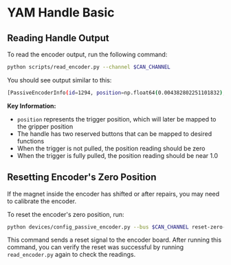 # YAM Handle Basic

## Reading Handle Output

To read the encoder output, run the following command:

```bash
python scripts/read_encoder.py --channel $CAN_CHANNEL
```

You should see output similar to this:

```bash
[PassiveEncoderInfo(id=1294, position=np.float64(0.004382802251101832), velocity=0.0, io_inputs=[0, 0])]
```

**Key Information:**
- `position` represents the trigger position, which will later be mapped to the gripper position
- The handle has two reserved buttons that can be mapped to desired functions
- When the trigger is not pulled, the position reading should be zero
- When the trigger is fully pulled, the position reading should be near 1.0

## Resetting Encoder's Zero Position

If the magnet inside the encoder has shifted or after repairs, you may need to calibrate the encoder.

To reset the encoder's zero position, run:

```bash
python devices/config_passive_encoder.py --bus $CAN_CHANNEL reset-zero-position
```

This command sends a reset signal to the encoder board. After running this command, you can verify the reset was successful by running `read_encoder.py` again to check the readings.

